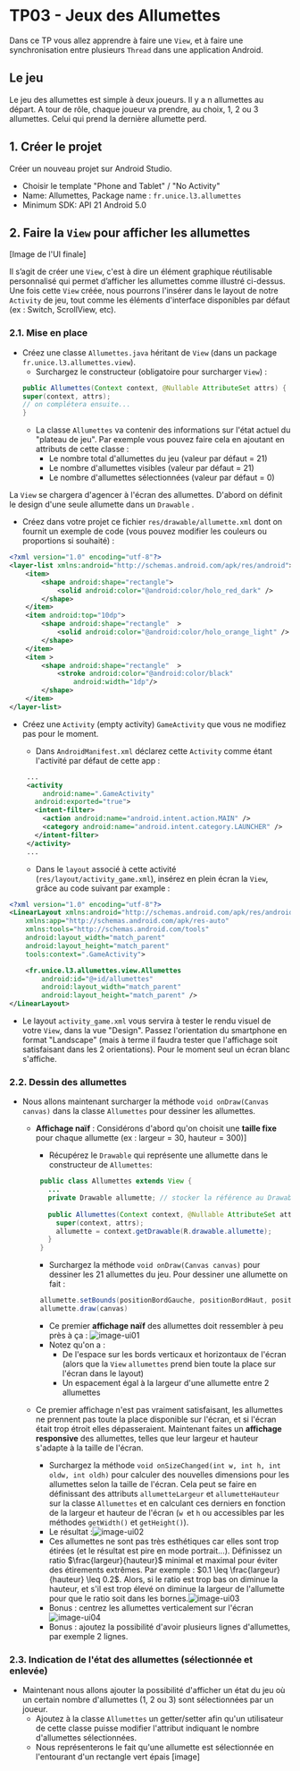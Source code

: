 # TP03 - Jeux des Allumettes

Dans ce TP vous allez apprendre à faire une `View`, et à faire une synchronisation entre plusieurs `Thread` dans une application Android.

## Le jeu

Le jeu des allumettes est simple à deux joueurs. Il y a n allumettes au départ. A tour de rôle, chaque joueur va prendre, au choix, 1, 2 ou 3 allumettes. Celui qui prend la dernière allumette perd. 

## 1. Créer le projet

Créer un nouveau projet sur Android Studio.

* Choisir le template "Phone and Tablet" / "No Activity"
* Name: Allumettes, Package name : `fr.unice.l3.allumettes`
* Minimum SDK: API 21 Android 5.0

## 2. Faire la `View` pour afficher les allumettes

[Image de l'UI finale]

Il s’agit de créer une `View`, c'est à dire un élément graphique réutilisable personnalisé qui permet d’afficher les allumettes comme illustré ci-dessus. Une fois cette `View` créée, nous pourrons l'insérer dans le layout de notre `Activity` de jeu, tout comme les éléments d'interface disponibles par défaut (ex : Switch, ScrollView, etc).

### 2.1. Mise en place

* Créez une classe `Allumettes.java` héritant de `View` (dans un package `fr.unice.l3.allumettes.view`).
  * Surchargez le constructeur (obligatoire pour surcharger `View`) :
  ```java
  public Allumettes(Context context, @Nullable AttributeSet attrs) {
  super(context, attrs);
  // on complétera ensuite...
  }
	```
  * La classe `Allumettes` va contenir des informations sur l'état actuel du "plateau de jeu". Par exemple vous pouvez faire cela en ajoutant en attributs de cette classe :
    * Le nombre total d'allumettes du jeu (valeur par défaut = 21)
    * Le nombre d'allumettes visibles (valeur par défaut = 21)
    * Le nombre d'allumettes sélectionnées (valeur par défaut = 0)

La `View` se chargera d'agencer à l'écran des allumettes. D'abord on définit le design d'une seule allumette dans un `Drawable` .

* Créez dans votre projet ce fichier `res/drawable/allumette.xml`  dont on fournit un exemple de code (vous pouvez modifier les couleurs ou proportions si souhaité) :

```xml
<?xml version="1.0" encoding="utf-8"?>
<layer-list xmlns:android="http://schemas.android.com/apk/res/android">
    <item>
        <shape android:shape="rectangle">
            <solid android:color="@android:color/holo_red_dark" />
        </shape>
    </item>
    <item android:top="10dp">
        <shape android:shape="rectangle"  >
            <solid android:color="@android:color/holo_orange_light" />
        </shape>
    </item>
    <item >
        <shape android:shape="rectangle"  >
            <stroke android:color="@android:color/black"
                android:width="1dp"/>
        </shape>
    </item>
</layer-list>
```

* Créez une `Activity` (empty activity) `GameActivity` que vous ne modifiez pas pour le moment.

  * Dans `AndroidManifest.xml` déclarez cette `Activity` comme étant l'activité par défaut de cette app :

   ```xml
    ...
    <activity
    	android:name=".GameActivity"
      android:exported="true">
      <intent-filter>
        <action android:name="android.intent.action.MAIN" />
        <category android:name="android.intent.category.LAUNCHER" />
      </intent-filter>
    </activity>
    ...
   ```

  * Dans le `layout` associé à cette activité (`res/layout/activity_game.xml`), insérez en plein écran la `View`, grâce au code suivant par example :

```xml
<?xml version="1.0" encoding="utf-8"?>
<LinearLayout xmlns:android="http://schemas.android.com/apk/res/android"
    xmlns:app="http://schemas.android.com/apk/res-auto"
    xmlns:tools="http://schemas.android.com/tools"
    android:layout_width="match_parent"
    android:layout_height="match_parent"
    tools:context=".GameActivity">

    <fr.unice.l3.allumettes.view.Allumettes
        android:id="@+id/allumettes"
        android:layout_width="match_parent"
        android:layout_height="match_parent" />
</LinearLayout>
```

* Le layout `activity_game.xml` vous servira à tester le rendu visuel de votre `View`, dans la vue "Design". Passez l'orientation du smartphone en format "Landscape" (mais à terme il faudra tester que l'affichage soit satisfaisant dans les 2 orientations).  Pour le moment seul un écran blanc s'affiche.

### 2.2. Dessin des allumettes

* Nous allons maintenant surcharger la méthode `void onDraw(Canvas canvas)` dans la classe `Allumettes` pour dessiner les allumettes.

  * **Affichage naïf** : Considérons d'abord qu'on choisit une **taille fixe** pour chaque allumette (ex : largeur = 30, hauteur = 300)]

    * Récupérez le `Drawable` qui représente une allumette dans le constructeur de `Allumettes`:

     ```java
      public class Allumettes extends View {
        ...
        private Drawable allumette; // stocker la référence au Drawable comme attribut de la classe
        
        public Allumettes(Context context, @Nullable AttributeSet attrs) {
          super(context, attrs);
          allumette = context.getDrawable(R.drawable.allumette);
        }
      }
     ```

    * Surchargez la méthode `void onDraw(Canvas canvas)` pour dessiner les 21 allumettes du jeu. Pour dessiner une allumette on fait :

     ```java
      allumette.setBounds(positionBordGauche, positionBordHaut, positionBordDroit, positionBordBas);
      allumette.draw(canvas)
     ```

    * Ce premier **affichage naïf** des allumettes doit ressembler à peu près à ça : ![image-ui01](tp03-ui-01.png)
    * Notez qu'on a :
      * De l'espace sur les bords verticaux et horizontaux de l'écran (alors que la `View` `allumettes` prend bien toute la place sur l'écran dans le layout)
      * Un espacement égal à la largeur d'une allumette entre 2 allumettes

  * Ce premier affichage n'est pas vraiment satisfaisant, les allumettes ne prennent pas toute la place disponible sur l'écran, et si l'écran était trop étroit elles dépasseraient. Maintenant faites un **affichage responsive** des allumettes, telles que leur largeur et hauteur s'adapte à la taille de l'écran.

    * Surchargez la méthode `void onSizeChanged(int w, int h, int oldw, int oldh)` pour calculer des nouvelles dimensions pour les allumettes selon la taille de l'écran. Cela peut se faire en définissant des attributs `allumetteLargeur` et `allumetteHauteur` sur la classe `Allumettes` et en calculant ces derniers en fonction de la largeur et hauteur de l'écran (`w `et `h` ou accessibles par les méthodes `getWidth()` et `getHeight()`).
    * Le résultat :![image-ui02](tp03-ui-02.png)
    * Ces allumettes ne sont pas très esthétiques car elles sont trop étirées (et le résultat est pire en mode portrait...). Définissez un ratio $\frac{largeur}{hauteur}$ minimal et maximal pour éviter des étirements extrêmes. Par exemple : $0.1 \leq \frac{largeur}{hauteur} \leq 0.2$. Alors, si le ratio est trop bas on diminue la hauteur, et s'il est trop élevé on diminue la largeur de l'allumette pour que le ratio soit dans les bornes.![image-ui03](tp03-ui-03.png)
    * Bonus : centrez les allumettes verticalement sur l'écran ![image-ui04](tp03-ui-04.png)
    * Bonus : ajoutez la possibilité d'avoir plusieurs lignes d'allumettes, par exemple 2 lignes.

### 2.3. Indication de l'état des allumettes (sélectionnée et enlevée)

* Maintenant nous allons ajouter la possibilité d'afficher un état du jeu où un certain nombre d'allumettes (1, 2 ou 3) sont sélectionnées par un joueur.
  * Ajoutez à la classe `Allumettes` un getter/setter afin qu'un utilisateur de cette classe puisse modifier l'attribut indiquant le nombre d'allumettes sélectionnées.
  * Nous représenterons le fait qu'une allumette est sélectionnée en l'entourant d'un rectangle vert épais [image]


